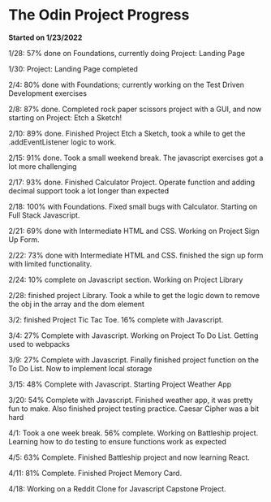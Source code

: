 # The Odin Project Progress

**Started on 1/23/2022**

1/28: 57% done on Foundations, currently doing Project: Landing Page

1/30: Project: Landing Page completed

2/4: 80% done with Foundations; currently working on the Test Driven Development exercises

2/8: 87% done. Completed rock paper scissors project with a GUI, and now starting on Project: Etch a Sketch!

2/10: 89% done. Finished Project Etch a Sketch, took a while to get the .addEventListener logic to work.

2/15: 91% done. Took a small weekend break. The javascript exercises got a lot more challenging

2/17: 93% done. Finished Calculator Project. Operate function and adding decimal support took a lot longer than expected

2/18: 100% with Foundations. Fixed small bugs with Calculator. Starting on Full Stack Javascript.

2/21: 69% done with Intermediate HTML and CSS. Working on Project Sign Up Form.

2/22: 73% done with Intermediate HTML and CSS. finished the sign up form with limited functionality.

2/24: 10% complete on Javascript section. Working on Project Library

2/28: finished project Library. Took a while to get the logic down to remove the obj in the array and the dom element

3/2: finished Project Tic Tac Toe. 16% complete with Javascript.

3/4: 27% Complete with Javascript. Working on Project To Do List. Getting used to webpacks

3/9: 27% Complete with Javascript. Finally finished project function on the To Do List. Now to implement local storage

3/15: 48% Complete with Javascript. Starting Project Weather App

3/20: 54% Complete with Javascript. Finished weather app, it was pretty fun to make. Also finished project testing practice. Caesar Cipher was a bit hard

4/1: Took a one week break. 56% complete. Working on Battleship project. Learning how to do testing to ensure functions work as expected

4/5: 63% Complete. Finished Battleship project and now learning React.

4/11: 81% Complete. Finished Project Memory Card.

4/18: Working on a Reddit Clone for Javascript Capstone Project.
